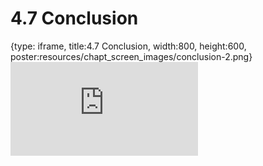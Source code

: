 # 4.7 Conclusion
 
{type: iframe, title:4.7 Conclusion, width:800, height:600, poster:resources/chapt_screen_images/conclusion-2.png}
![](https://mccoy-lab.github.io/hgv_modules/no_toc/conclusion-2.html)
 

 
